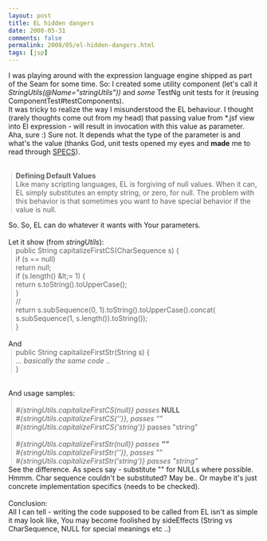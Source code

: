 ```yaml
---
layout: post
title: EL hidden dangers
date: 2008-05-31
comments: false
permalink: 2008/05/el-hidden-dangers.html
tags: [jsp]
---
```


I was playing around with the expression language engine shipped as part of the Seam for some time. So: I created some utility component (let's call it <i>StringUtils(@Name="<span class="blsp-spelling-error" id="SPELLING_ERROR_0">stringUtils</span><wbr>")) </i>and <i>some </i><span class="blsp-spelling-error" id="SPELLING_ERROR_1">TestNg</span> unit tests for it (reusing <span class="blsp-spelling-corrected" id="SPELLING_ERROR_2">ComponentTest</span>#<span class="blsp-spelling-error" id="SPELLING_ERROR_3">testComponents</span>).<br />It was tricky to realize the way I misunderstood the EL behaviour. I thought (rarely thoughts come out from my head) that passing value from *.<span class="blsp-spelling-error" id="SPELLING_ERROR_4">jsf</span> view into El expression - will result <i><span class="blsp-spelling-error" id="SPELLING_ERROR_5"></span></i>in invocation with this value as parameter.<br />Aha, sure :) Sure not. It depends what the type of the parameter is and what's the value (thanks God, unit tests opened my eyes and <b>made</b> me to read through <a target="_blank" href="http://java.sun.com/developer/EJTechTips/2004/tt0126.html">SPECS</a>).<br /><br /><blockquote>   </blockquote><blockquote class="gmail_quote" style="border-left: 1px solid rgb(204, 204, 204); margin: 0pt 0pt 0pt 0.8ex; padding-left: 1ex;"> <b>Defining Default Values</b><br />Like many scripting languages, EL is forgiving of null values. When it can, EL simply substitutes an empty string, or zero, for null. The problem with this behavior is that sometimes you want to have special behavior if the value is null.<br /></blockquote>   <blockquote> </blockquote>So. So, EL can do whatever it wants with Your parameters.<br /><br />Let it show (from <i><span class="blsp-spelling-error" id="SPELLING_ERROR_7">stringUtils</span></i>):<br /><blockquote class="gmail_quote" style="border-left: 1px solid rgb(204, 204, 204); margin: 0pt 0pt 0pt 0.8ex; padding-left: 1ex;">     public String <span class="blsp-spelling-error" id="SPELLING_ERROR_8">capitalizeFirstCS</span>(<span class="blsp-spelling-error" id="SPELLING_ERROR_9">CharSequence</span> s) {<br />  if (s == null)<br />      return null;<br />  if (s.length() &amp;<span class="blsp-spelling-error" id="SPELLING_ERROR_10">lt</span>;= 1) {<br />      return s.toString().toUpperCase();<br />  }<br />  //<br />   return s.<span class="blsp-spelling-error" id="SPELLING_ERROR_11">subSequence</span>(0, 1).toString().toUpperCase()<wbr>.<span class="blsp-spelling-error" id="SPELLING_ERROR_12">concat</span>(<br />          s.<span class="blsp-spelling-error" id="SPELLING_ERROR_13">subSequence</span>(1, s.length()).toString());<br />}<br /></blockquote><br />And<br /><blockquote class="gmail_quote" style="border-left: 1px solid rgb(204, 204, 204); margin: 0pt 0pt 0pt 0.8ex; padding-left: 1ex;">     public String <span class="blsp-spelling-error" id="SPELLING_ERROR_14">capitalizeFirstStr</span>(String s) {<br /> <i>... basically the same code ..</i><br /></blockquote><blockquote class="gmail_quote" style="border-left: 1px solid rgb(204, 204, 204); margin: 0pt 0pt 0pt 0.8ex; padding-left: 1ex;">}</blockquote><div><blockquote></blockquote><br />And usage samples:<br /><blockquote class="gmail_quote" style="border-left: 1px solid rgb(204, 204, 204); margin: 0pt 0pt 0pt 0.8ex; padding-left: 1ex;">  <br /><i>#{<span class="blsp-spelling-error" id="SPELLING_ERROR_15">stringUtils</span>.<span class="blsp-spelling-error" id="SPELLING_ERROR_16">capitalizeFirstCS</span><wbr>(null)} </i><span style="font-style: italic;">passes </span><span style="font-weight: bold;">NULL</span><i><br />#{<span class="blsp-spelling-error" id="SPELLING_ERROR_17">stringUtils</span>.<span class="blsp-spelling-error" id="SPELLING_ERROR_18">capitalizeFirstCS</span><wbr>('')}, </i><span style="font-style: italic;">passes ""</span><span style="font-weight: bold;"></span><br /><i>#{<span class="blsp-spelling-error" id="SPELLING_ERROR_19">stringUtils</span>.<span class="blsp-spelling-error" id="SPELLING_ERROR_20">capitalizeFirstCS</span><wbr>('string')}</i> passes "string"<br /><i><br />#{<span class="blsp-spelling-error" id="SPELLING_ERROR_21">stringUtils</span>.<span class="blsp-spelling-error" id="SPELLING_ERROR_22">capitalizeFirstSt</span><wbr>r(null)} </i><span style="font-style: italic;">passes <span style="font-weight: bold;">""</span></span><span style="font-weight: bold;"></span><br /><i> #{<span class="blsp-spelling-error" id="SPELLING_ERROR_23">stringUtils</span>.<span class="blsp-spelling-error" id="SPELLING_ERROR_24">capitalizeFirstSt</span><wbr>r('')}, </i><span style="font-style: italic;">passes ""</span><span style="font-weight: bold;"></span><br /><i>#{<span class="blsp-spelling-error" id="SPELLING_ERROR_25">stringUtils</span>.<span class="blsp-spelling-error" id="SPELLING_ERROR_26">capitalizeFirstSt</span><wbr>r('string')}  </i><span style="font-style: italic;">passes "string"</span><span style="font-weight: bold;"></span></blockquote>See the difference.  As specs say - substitute "" for <span class="blsp-spelling-error" id="SPELLING_ERROR_27">NULLs</span> where possible. <span class="blsp-spelling-error" id="SPELLING_ERROR_28">Hmmm</span>. Char sequence couldn't be substituted? May be.. Or maybe it's just concrete implementation specifics (needs to be checked).<br /><br />Conclusion:<br />All I can tell -   writing the code supposed to be called from EL isn't as simple it may look like, You may become <span class="blsp-spelling-error" id="SPELLING_ERROR_29">foolished</span> by <span class="blsp-spelling-error" id="SPELLING_ERROR_30">sideEffects</span> (String vs <span class="blsp-spelling-error" id="SPELLING_ERROR_31">CharSequence</span>, NULL for special meanings etc ..)<br /></div>
